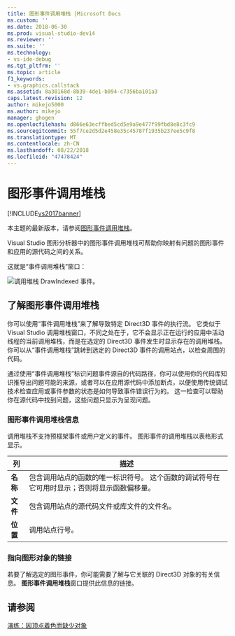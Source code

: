 ```yaml
---
title: 图形事件调用堆栈 |Microsoft Docs
ms.custom: ''
ms.date: 2018-06-30
ms.prod: visual-studio-dev14
ms.reviewer: ''
ms.suite: ''
ms.technology:
- vs-ide-debug
ms.tgt_pltfrm: ''
ms.topic: article
f1_keywords:
- vs.graphics.callstack
ms.assetid: 8a30168d-8b39-4de1-b094-c7356ba101a3
caps.latest.revision: 12
author: mikejo5000
ms.author: mikejo
manager: ghogen
ms.openlocfilehash: d866e63ecffbed5cd5e9a9e477f99fbd8e8c3fc9
ms.sourcegitcommit: 55f7ce2d5d2e458e35c45787f1935b237ee5c9f8
ms.translationtype: MT
ms.contentlocale: zh-CN
ms.lasthandoff: 08/22/2018
ms.locfileid: "47478424"
---
```

# <a name="graphics-event-call-stack"></a>图形事件调用堆栈
[!INCLUDE[vs2017banner](../includes/vs2017banner.md)]

本主题的最新版本，请参阅[图形事件调用堆栈](https://docs.microsoft.com/visualstudio/debugger/graphics/graphics-event-call-stack)。  
  
Visual Studio 图形分析器中的图形事件调用堆栈可帮助你映射有问题的图形事件和应用的源代码之间的关系。  
  
 这就是“事件调用堆栈”窗口：  
  
 ![调用堆栈 DrawIndexed 事件。](../debugger/media/gfx-diag-demo-graphics-event-call-stack-orientation.png "gfx_diag_demo_graphics_event_call_stack_orientation")  
  
## <a name="understanding-the-graphics-event-call-stack"></a>了解图形事件调用堆栈  
 你可以使用“事件调用堆栈”来了解导致特定 Direct3D 事件的执行流。 它类似于 Visual Studio 调用堆栈窗口，不同之处在于，它不会显示正在运行的应用中活动线程的当前调用堆栈，而是在选定的 Direct3D 事件发生时显示存在的调用堆栈。 你可以从“事件调用堆栈”跳转到选定的 Direct3D 事件的调用站点，以检查周围的代码。  
  
 通过使用“事件调用堆栈”标识问题事件源自的代码路径，你可以使用你的代码库知识推导出问题可能的来源，或者可以在应用源代码中添加断点，以便使用传统调试技术检查应用或事件参数的状态是如何导致事件错误行为的。 这一检查可以帮助你在源代码中找到问题，这些问题只显示为呈现问题。  
  
### <a name="graphics-event-call-stack-information"></a>图形事件调用堆栈信息  
 调用堆栈不支持预框架事件或用户定义的事件。 图形事件的调用堆栈以表格形式显示。  
  
|列|描述|  
|------------|-----------------|  
|**名称**|包含调用站点的函数的唯一标识符号。 这个函数的调试符号在它可用时显示；否则将显示函数偏移量。|  
|**文件**|包含调用站点的源代码文件或库文件的文件名。|  
|**位置**|调用站点行号。|  
  
### <a name="links-to-graphics-objects"></a>指向图形对象的链接  
 若要了解选定的图形事件，你可能需要了解与它关联的 Direct3D 对象的有关信息。 **图形事件调用堆栈**窗口提供此信息的链接。  
  
## <a name="see-also"></a>请参阅  
 [演练：因顶点着色而缺少对象](../debugger/walkthrough-missing-objects-due-to-vertex-shading.md)



